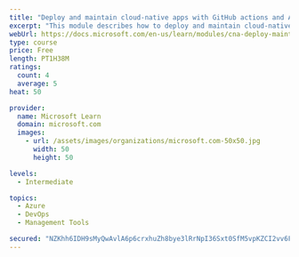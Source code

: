 ```yaml
---
title: "Deploy and maintain cloud-native apps with GitHub actions and Azure Pipelines"
excerpt: "This module describes how to deploy and maintain cloud-native apps."
webUrl: https://docs.microsoft.com/en-us/learn/modules/cna-deploy-maintain/
type: course
price: Free
length: PT1H38M
ratings:
  count: 4
  average: 5
heat: 50

provider:
  name: Microsoft Learn
  domain: microsoft.com
  images:
    - url: /assets/images/organizations/microsoft.com-50x50.jpg
      width: 50
      height: 50

levels:
  - Intermediate

topics:
  - Azure
  - DevOps
  - Management Tools

secured: "NZKhh6IDH9sMyQwAvlA6p6crxhuZh8bye3lRrNpI36Sxt0SfM5vpKZCI2vv6Fptq+57rRbP6MqsMBrLd1EwumluODyPLzRUHrTmgnIYLG04kRBtgBu28wjFfeyIgpD0RBtfmxL1Ty4YA5E9UzAU92aBqo9mQOYT340Atu/hKyuVbO/AHHKW+RYR9/X2P4zrczbYY6t9ARfjvHwwzeAXaDuSABnpMTJ4dZTjg40kM9l4OlHH1FDffbcOpUO3CfUFccU5H6ItXzcrzAZkQKwrCE6JOp+HJIOxV8Nk3FIsSuS6iheSGD2Ha7XK0J5jEv5w1TTsyFkrRR2wjJ0zOWRc4o+gLFzGm6gvEE053s3S/adzO1U3A6eq003ohJXuKOBZza2ajsUN5lqQQOMnE+cHYchbePpo6N6veR9v/ffayUts=;C/ZT6aStqhmMezJmFQL37Q=="
---
```


